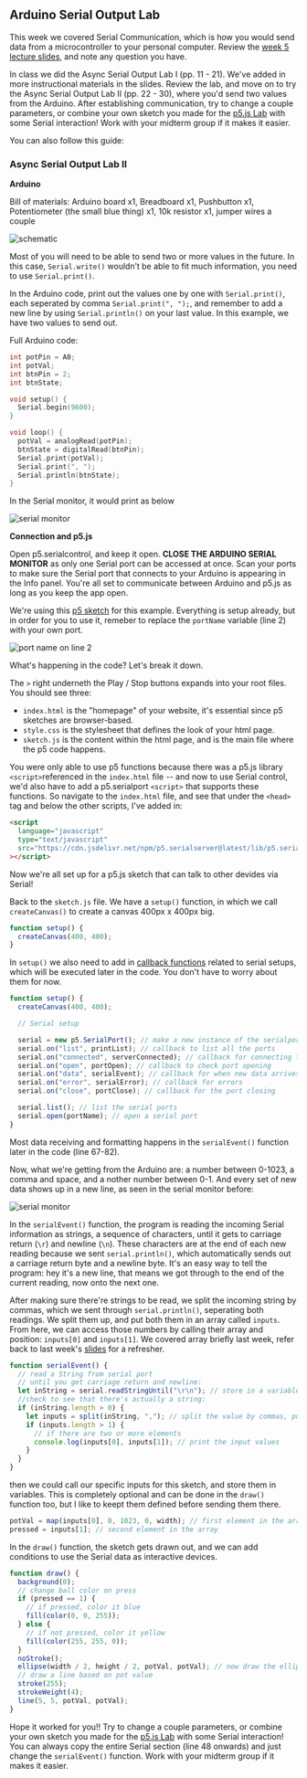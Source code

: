 ## Arduino Serial Output Lab

This week we covered Serial Communication, which is how you would send data from a microcontroller to your personal computer. Review the [week 5 lecture slides](https://docs.google.com/presentation/d/1SWo6lEEp1WgR5B6kxlWtKhT3AZTuQrvWmHjWDj5lxUg/edit#slide=id.g15f148ef1d0_0_0), and note any question you have.

In class we did the Async Serial Output Lab I (pp. 11 - 21). We've added in more instructional materials in the slides. Review the lab, and move on to try the Async Serial Output Lab II (pp. 22 - 30), where you'd send two values from the Arduino. After establishing communication, try to change a couple parameters, or combine your own sketch you made for the [p5.js Lab](p5js-lab.html) with some Serial interaction! Work with your midterm group if it makes it easier.

You can also follow this guide:

### Async Serial Output Lab II

**Arduino**

Bill of materials: Arduino board x1, Breadboard x1, Pushbutton x1, Potentiometer (the small blue thing) x1, 10k resistor x1, jumper wires a couple

![schematic](schematic-bb.png)

Most of you will need to be able to send two or more values in the future. In this case, `Serial.write()` wouldn’t be able to fit much information, you need to use `Serial.print()`.

In the Arduino code, print out the values one by one with `Serial.print()`, each seperated by comma `Serial.print(", ");`, and remember to add a new line by using `Serial.println()` on your last value. In this example, we have two values to send out.

Full Arduino code:

```c
int potPin = A0;
int potVal;
int btnPin = 2;
int btnState;

void setup() {
  Serial.begin(9600);
}

void loop() {
  potVal = analogRead(potPin);
  btnState = digitalRead(btnPin);
  Serial.print(potVal);
  Serial.print(", ");
  Serial.println(btnState);
}
```

In the Serial monitor, it would print as below

![serial monitor](serialmonitor.png)

**Connection and p5.js**

Open p5.serialcontrol, and keep it open. **CLOSE THE ARDUINO SERIAL MONITOR** as only one Serial port can be accessed at once. Scan your ports to make sure the Serial port that connects to your Arduino is appearing in the Info panel. You're all set to communicate between Arduino and p5.js as long as you keep the app open.

We're using this [p5 sketch](https://editor.p5js.org/sandpills/sketches/L2LESw-9E) for this example. Everything is setup already, but in order for you to use it, remeber to replace the `portName` variable (line 2) with your own port.

![port name on line 2](portname.png)

What's happening in the code? Let's break it down.

The `>` right underneth the Play / Stop buttons expands into your root files. You should see three:

- `index.html` is the "homepage" of your website, it's essential since p5 sketches are browser-based.
- `style.css` is the stylesheet that defines the look of your html page.
- `sketch.js` is the content within the html page, and is the main file where the p5 code happens.

You were only able to use p5 functions because there was a p5.js library `<script>`referenced in the `index.html` file -- and now to use Serial control, we'd also have to add a p5.serialport `<script>` that supports these functions. So navigate to the `index.html` file, and see that under the `<head>` tag and below the other scripts, I've added in:

```html
<script
  language="javascript"
  type="text/javascript"
  src="https://cdn.jsdelivr.net/npm/p5.serialserver@latest/lib/p5.serialport.js"
></script>
```

Now we're all set up for a p5.js sketch that can talk to other devides via Serial!

Back to the `sketch.js` file. We have a `setup()` function, in which we call `createCanvas()` to create a canvas 400px x 400px big.

```js
function setup() {
  createCanvas(400, 400);
}
```

In `setup()` we also need to add in [callback functions](https://www.w3schools.com/js/js_callback.asp) related to serial setups, which will be executed later in the code. You don't have to worry about them for now.

```js
function setup() {
  createCanvas(400, 400);

  // Serial setup

  serial = new p5.SerialPort(); // make a new instance of the serialport library
  serial.on("list", printList); // callback to list all the ports
  serial.on("connected", serverConnected); // callback for connecting to server
  serial.on("open", portOpen); // callback to check port opening
  serial.on("data", serialEvent); // callback for when new data arrives
  serial.on("error", serialError); // callback for errors
  serial.on("close", portClose); // callback for the port closing

  serial.list(); // list the serial ports
  serial.open(portName); // open a serial port
}
```

Most data receiving and formatting happens in the `serialEvent()` function later in the code (line 67-82).

Now, what we're getting from the Arduino are: a number between 0-1023, a comma and space, and a nother number between 0-1. And every set of new data shows up in a new line, as seen in the serial monitor before:

![serial monitor](serialmonitor.png)

In the `serialEvent()` function, the program is reading the incoming Serial information as strings, a sequence of characters, until it gets to carriage return (`\r`) and newline (`\n`). These characters are at the end of each new reading because we sent `serial.println()`, which automatically sends out a carriage return byte and a newline byte. It's an easy way to tell the program: hey it's a new line, that means we got through to the end of the current reading, now onto the next one.

After making sure there're strings to be read, we split the incoming string by commas, which we sent through `serial.println()`, seperating both readings. We split them up, and put both them in an array called `inputs`. From here, we can access those numbers by calling their array and position: `inputs[0]` and `inputs[1]`. We covered array briefly last week, refer back to last week's [slides](https://docs.google.com/presentation/d/1TEWKf08ljkA9GOH_bT8G4Q9h5Ixmfi7ORA9WDxmLus4/edit#slide=id.g13f4cc087c6_0_75) for a refresher.

```js
function serialEvent() {
  // read a String from serial port
  // until you get carriage return and newline:
  let inString = serial.readStringUntil("\r\n"); // store in a variable
  //check to see that there's actually a string:
  if (inString.length > 0) {
    let inputs = split(inString, ","); // split the value by commas, put into array
    if (inputs.length > 1) {
      // if there are two or more elements
      console.log(inputs[0], inputs[1]); // print the input values
    }
  }
}
```

then we could call our specific inputs for this sketch, and store them in variables. This is completely optional and can be done in the `draw()` function too, but I like to keept them defined before sending them there.

```js
potVal = map(inputs[0], 0, 1023, 0, width); // first element in the array
pressed = inputs[1]; // second element in the array
```

In the `draw()` function, the sketch gets drawn out, and we can add conditions to use the Serial data as interactive devices.

```js
function draw() {
  background(0);
  // change ball color on press
  if (pressed == 1) {
    // if pressed, color it blue
    fill(color(0, 0, 255));
  } else {
    // if not pressed, color it yellow
    fill(color(255, 255, 0));
  }
  noStroke();
  ellipse(width / 2, height / 2, potVal, potVal); // now draw the ellipse, size based on pot value
  // draw a line based on pot value
  stroke(255);
  strokeWeight(4);
  line(5, 5, potVal, potVal);
}
```

Hope it worked for you!! Try to change a couple parameters, or combine your own sketch you made for the [p5.js Lab](p5js-lab.html) with some Serial interaction! You can always copy the entire Serial section (line 48 onwards) and just change the `serialEvent()` function. Work with your midterm group if it makes it easier.
